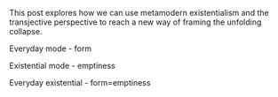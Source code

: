 
This post explores how we can use metamodern existentialism and the transjective perspective to reach a new way of framing the unfolding collapse. 

Everyday mode - form

Existential mode - emptiness

Everyday existential - form=emptiness

